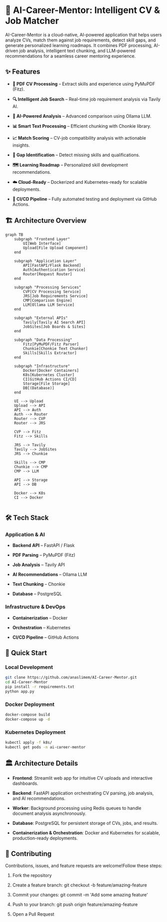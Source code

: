 🎯 AI-Career-Mentor: Intelligent CV & Job Matcher
=================================================

AI-Career-Mentor is a cloud-native, AI-powered application that helps users analyze CVs, match them against job requirements, detect skill gaps, and generate personalized learning roadmaps. It combines PDF processing, AI-driven job analysis, intelligent text chunking, and LLM-powered recommendations for a seamless career mentoring experience.

✨ Features
----------

*   **📄 PDF CV Processing** – Extract skills and experience using PyMuPDF (Fitz).
    
*   **🔍 Intelligent Job Search** – Real-time job requirement analysis via Tavily AI.
    
*   **🤖 AI-Powered Analysis** – Advanced comparison using Ollama LLM.
    
*   **📊 Smart Text Processing** – Efficient chunking with Chonkie library.
    
*   **📈 Match Scoring** – CV-job compatibility analysis with actionable insights.
    
*   **🎯 Gap Identification** – Detect missing skills and qualifications.
    
*   **🗺️ Learning Roadmap** – Personalized skill development recommendations.
    
*   **☁️ Cloud-Ready** – Dockerized and Kubernetes-ready for scalable deployments.
    
*   **🔄 CI/CD Pipeline** – Fully automated testing and deployment via GitHub Actions.
    

🏗️ Architecture Overview
-------------------------
```mermaid
graph TB
    subgraph "Frontend Layer"
        UI[Web Interface]
        Upload[File Upload Component]
    end
    
    subgraph "Application Layer"
        API[FastAPI/Flask Backend]
        Auth[Authentication Service]
        Router[Request Router]
    end
    
    subgraph "Processing Services"
        CVP[CV Processing Service]
        JRS[Job Requirements Service]
        CMP[Comparison Engine]
        LLM[Ollama LLM Service]
    end
    
    subgraph "External APIs"
        Tavily[Tavily AI Search API]
        JobSites[Job Boards & Sites]
    end
    
    subgraph "Data Processing"
        Fitz[PyMuPDF/Fitz Parser]
        Chunkie[Chonkie Text Chunker]
        Skills[Skills Extractor]
    end
    
    subgraph "Infrastructure"
        Docker[Docker Containers]
        K8s[Kubernetes Cluster]
        CI[GitHub Actions CI/CD]
        Storage[File Storage]
        DB[(Database)]
    end
    
    UI --> Upload
    Upload --> API
    API --> Auth
    Auth --> Router
    Router --> CVP
    Router --> JRS
    
    CVP --> Fitz
    Fitz --> Skills
    
    JRS --> Tavily
    Tavily --> JobSites
    JRS --> Chunkie
    
    Skills --> CMP
    Chunkie --> CMP
    CMP --> LLM
    
    API --> Storage
    API --> DB
    
    Docker --> K8s
    CI --> Docker
    
```
🛠️ Tech Stack
--------------

### Application & AI

*   **Backend API** – FastAPI / Flask
    
*   **PDF Parsing** – PyMuPDF (Fitz)
    
*   **Job Analysis** – Tavily API
    
*   **AI Recommendations** – Ollama LLM
    
*   **Text Chunking** – Chonkie
    
*   **Database** – PostgreSQL
    

### Infrastructure & DevOps

*   **Containerization** – Docker
    
*   **Orchestration** – Kubernetes
    
*   **CI/CD Pipeline** – GitHub Actions
    

🚀 Quick Start
--------------

### Local Development

```bash
git clone https://github.com/anaslimem/AI-Career-Mentor.git
cd AI-Career-Mentor
pip install -r requirements.txt
python app.py
```
### Docker Deployment
```bash
docker-compose build
docker-compose up -d
```
### Kubernetes Deployment
```bash
kubectl apply -f k8s/
kubectl get pods -n ai-career-mentor
```

🏛️ Architecture Details
------------------------

*   **Frontend**: Streamlit web app for intuitive CV uploads and interactive dashboards.
    
*   **Backend**: FastAPI application orchestrating CV parsing, job analysis, and AI recommendations.
    
*   **Worker**: Background processing using Redis queues to handle document analysis asynchronously.
    
*   **Database**: PostgreSQL for persistent storage of CVs, jobs, and results.
    
*   **Containerization & Orchestration**: Docker and Kubernetes for scalable, production-ready deployments.
    

🤝 Contributing 
---------------

Contributions, issues, and feature requests are welcome!Follow these steps:

1.  Fork the repository
    
2.  Create a feature branch: git checkout -b feature/amazing-feature
    
3.  Commit your changes: git commit -m 'Add some amazing feature'
    
4.  Push to your branch: git push origin feature/amazing-feature
    
5.  Open a Pull Request
    
